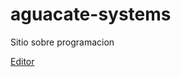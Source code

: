 # aguacate-systems
Sitio sobre programacion


[Editor](https://github.com/HiroNakamura/aguacate-systems/edit/gh-pages/index.md)
